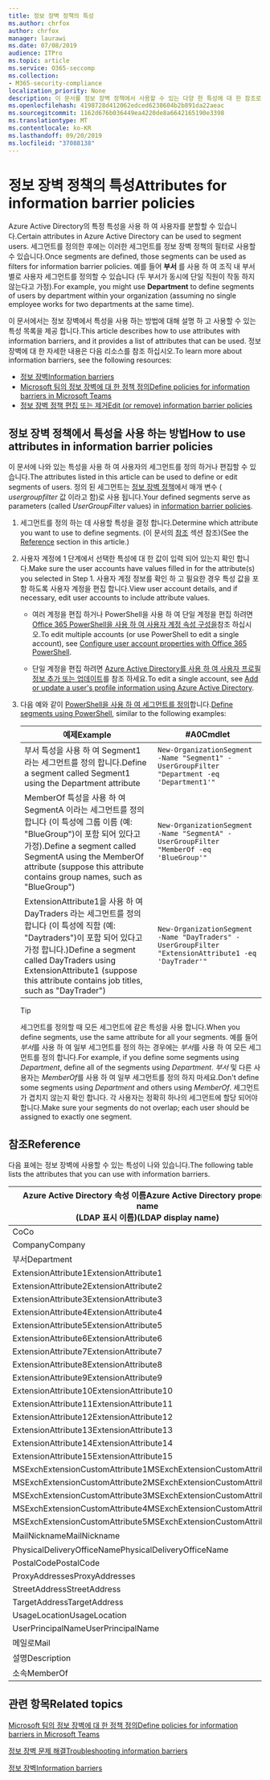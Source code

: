 ```yaml
---
title: 정보 장벽 정책의 특성
ms.author: chrfox
author: chrfox
manager: laurawi
ms.date: 07/08/2019
audience: ITPro
ms.topic: article
ms.service: O365-seccomp
ms.collection:
- M365-security-compliance
localization_priority: None
description: 이 문서를 정보 장벽 정책에서 사용할 수 있는 다양 한 특성에 대 한 참조로 사용 합니다.
ms.openlocfilehash: 4198728d412062edced6238604b2b891da22aeac
ms.sourcegitcommit: 1162d676b036449ea4220de8a6642165190e3398
ms.translationtype: MT
ms.contentlocale: ko-KR
ms.lasthandoff: 09/20/2019
ms.locfileid: "37088138"
---
```

# <a name="attributes-for-information-barrier-policies"></a><span data-ttu-id="a0578-103">정보 장벽 정책의 특성</span><span class="sxs-lookup"><span data-stu-id="a0578-103">Attributes for information barrier policies</span></span>

<span data-ttu-id="a0578-104">Azure Active Directory의 특정 특성을 사용 하 여 사용자를 분할할 수 있습니다.</span><span class="sxs-lookup"><span data-stu-id="a0578-104">Certain attributes in Azure Active Directory can be used to segment users.</span></span> <span data-ttu-id="a0578-105">세그먼트를 정의한 후에는 이러한 세그먼트를 정보 장벽 정책의 필터로 사용할 수 있습니다.</span><span class="sxs-lookup"><span data-stu-id="a0578-105">Once segments are defined, those segments can be used as filters for information barrier policies.</span></span> <span data-ttu-id="a0578-106">예를 들어 **부서** 를 사용 하 여 조직 내 부서별로 사용자 세그먼트를 정의할 수 있습니다 (두 부서가 동시에 단일 직원이 작동 하지 않는다고 가정).</span><span class="sxs-lookup"><span data-stu-id="a0578-106">For example, you might use **Department** to define segments of users by department within your organization (assuming no single employee works for two departments at the same time).</span></span> 

<span data-ttu-id="a0578-107">이 문서에서는 정보 장벽에서 특성을 사용 하는 방법에 대해 설명 하 고 사용할 수 있는 특성 목록을 제공 합니다.</span><span class="sxs-lookup"><span data-stu-id="a0578-107">This article describes how to use attributes with information barriers, and it provides a list of attributes that can be used.</span></span> <span data-ttu-id="a0578-108">정보 장벽에 대 한 자세한 내용은 다음 리소스를 참조 하십시오.</span><span class="sxs-lookup"><span data-stu-id="a0578-108">To learn more about information barriers, see the following resources:</span></span>
- [<span data-ttu-id="a0578-109">정보 장벽</span><span class="sxs-lookup"><span data-stu-id="a0578-109">Information barriers</span></span>](information-barriers.md)
- [<span data-ttu-id="a0578-110">Microsoft 팀의 정보 장벽에 대 한 정책 정의</span><span class="sxs-lookup"><span data-stu-id="a0578-110">Define policies for information barriers in Microsoft Teams</span></span>](information-barriers-policies.md)
- [<span data-ttu-id="a0578-111">정보 장벽 정책 편집 또는 제거</span><span class="sxs-lookup"><span data-stu-id="a0578-111">Edit (or remove) information barrier policies</span></span>](information-barriers-edit-segments-policies.md.md)

## <a name="how-to-use-attributes-in-information-barrier-policies"></a><span data-ttu-id="a0578-112">정보 장벽 정책에서 특성을 사용 하는 방법</span><span class="sxs-lookup"><span data-stu-id="a0578-112">How to use attributes in information barrier policies</span></span>

<span data-ttu-id="a0578-113">이 문서에 나와 있는 특성을 사용 하 여 사용자의 세그먼트를 정의 하거나 편집할 수 있습니다.</span><span class="sxs-lookup"><span data-stu-id="a0578-113">The attributes listed in this article can be used to define or edit segments of users.</span></span> <span data-ttu-id="a0578-114">정의 된 세그먼트는 [정보 장벽 정책](information-barriers-policies.md)에서 매개 변수 ( *usergroupfilter* 값 이라고 함)로 사용 됩니다.</span><span class="sxs-lookup"><span data-stu-id="a0578-114">Your defined segments serve as parameters (called *UserGroupFilter* values) in [information barrier policies](information-barriers-policies.md).</span></span>

1. <span data-ttu-id="a0578-115">세그먼트를 정의 하는 데 사용할 특성을 결정 합니다.</span><span class="sxs-lookup"><span data-stu-id="a0578-115">Determine which attribute you want to use to define segments.</span></span> <span data-ttu-id="a0578-116">(이 문서의 [참조](#reference) 섹션 참조)</span><span class="sxs-lookup"><span data-stu-id="a0578-116">(See the [Reference](#reference) section in this article.)</span></span>

2. <span data-ttu-id="a0578-117">사용자 계정에 1 단계에서 선택한 특성에 대 한 값이 입력 되어 있는지 확인 합니다.</span><span class="sxs-lookup"><span data-stu-id="a0578-117">Make sure the user accounts have values filled in for the attribute(s) you selected in Step 1.</span></span> <span data-ttu-id="a0578-118">사용자 계정 정보를 확인 하 고 필요한 경우 특성 값을 포함 하도록 사용자 계정을 편집 합니다.</span><span class="sxs-lookup"><span data-stu-id="a0578-118">View user account details, and if necessary, edit user accounts to include attribute values.</span></span> 

    - <span data-ttu-id="a0578-119">여러 계정을 편집 하거나 PowerShell을 사용 하 여 단일 계정을 편집 하려면 [Office 365 PowerShell을 사용 하 여 사용자 계정 속성 구성을](https://docs.microsoft.com/office365/enterprise/powershell/configure-user-account-properties-with-office-365-powershell)참조 하십시오.</span><span class="sxs-lookup"><span data-stu-id="a0578-119">To edit multiple accounts (or use PowerShell to edit a single account), see [Configure user account properties with Office 365 PowerShell](https://docs.microsoft.com/office365/enterprise/powershell/configure-user-account-properties-with-office-365-powershell).</span></span>

    - <span data-ttu-id="a0578-120">단일 계정을 편집 하려면 [Azure Active Directory를 사용 하 여 사용자 프로필 정보 추가 또는 업데이트](https://docs.microsoft.com/azure/active-directory/fundamentals/active-directory-users-profile-azure-portal)를 참조 하세요.</span><span class="sxs-lookup"><span data-stu-id="a0578-120">To edit a single account, see [Add or update a user's profile information using Azure Active Directory](https://docs.microsoft.com/azure/active-directory/fundamentals/active-directory-users-profile-azure-portal).</span></span>

3. <span data-ttu-id="a0578-121">다음 예와 같이 [PowerShell을 사용 하 여 세그먼트를 정의](information-barriers-policies.md#define-segments-using-powershell)합니다.</span><span class="sxs-lookup"><span data-stu-id="a0578-121">[Define segments using PowerShell](information-barriers-policies.md#define-segments-using-powershell), similar to the following examples:</span></span>

    |<span data-ttu-id="a0578-122">예제</span><span class="sxs-lookup"><span data-stu-id="a0578-122">Example</span></span>  |<span data-ttu-id="a0578-123">#A0</span><span class="sxs-lookup"><span data-stu-id="a0578-123">Cmdlet</span></span>  |
    |---------|---------|
    |<span data-ttu-id="a0578-124">부서 특성을 사용 하 여 Segment1 라는 세그먼트를 정의 합니다.</span><span class="sxs-lookup"><span data-stu-id="a0578-124">Define a segment called Segment1 using the Department attribute</span></span>     | `New-OrganizationSegment -Name "Segment1" -UserGroupFilter "Department -eq 'Department1'"`        |
    |<span data-ttu-id="a0578-125">MemberOf 특성을 사용 하 여 SegmentA 이라는 세그먼트를 정의 합니다 (이 특성에 그룹 이름 (예: "BlueGroup")이 포함 되어 있다고 가정).</span><span class="sxs-lookup"><span data-stu-id="a0578-125">Define a segment called SegmentA using the MemberOf attribute (suppose this attribute contains group names, such as "BlueGroup")</span></span>     | `New-OrganizationSegment -Name "SegmentA" -UserGroupFilter "MemberOf -eq 'BlueGroup'"`        |
    |<span data-ttu-id="a0578-126">ExtensionAttribute1을 사용 하 여 DayTraders 라는 세그먼트를 정의 합니다 (이 특성에 직함 (예: "Daytraders")이 포함 되어 있다고 가정 합니다.)</span><span class="sxs-lookup"><span data-stu-id="a0578-126">Define a segment called DayTraders using ExtensionAttribute1 (suppose this attribute contains job titles, such as "DayTrader")</span></span>|`New-OrganizationSegment -Name "DayTraders" -UserGroupFilter "ExtensionAttribute1 -eq 'DayTrader'"` |

    > [!TIP]
    > <span data-ttu-id="a0578-127">세그먼트를 정의할 때 모든 세그먼트에 같은 특성을 사용 합니다.</span><span class="sxs-lookup"><span data-stu-id="a0578-127">When you define segments, use the same attribute for all your segments.</span></span> <span data-ttu-id="a0578-128">예를 들어 *부서*를 사용 하 여 일부 세그먼트를 정의 하는 경우에는 *부서*를 사용 하 여 모든 세그먼트를 정의 합니다.</span><span class="sxs-lookup"><span data-stu-id="a0578-128">For example, if you define some segments using *Department*, define all of the segments using *Department*.</span></span> <span data-ttu-id="a0578-129">*부서* 및 다른 사용자는 *MemberOf*를 사용 하 여 일부 세그먼트를 정의 하지 마세요.</span><span class="sxs-lookup"><span data-stu-id="a0578-129">Don't define some segments using *Department* and others using *MemberOf*.</span></span> <span data-ttu-id="a0578-130">세그먼트가 겹치지 않는지 확인 합니다. 각 사용자는 정확히 하나의 세그먼트에 할당 되어야 합니다.</span><span class="sxs-lookup"><span data-stu-id="a0578-130">Make sure your segments do not overlap; each user should be assigned to exactly one segment.</span></span> 

## <a name="reference"></a><span data-ttu-id="a0578-131">참조</span><span class="sxs-lookup"><span data-stu-id="a0578-131">Reference</span></span>

<span data-ttu-id="a0578-132">다음 표에는 정보 장벽에 사용할 수 있는 특성이 나와 있습니다.</span><span class="sxs-lookup"><span data-stu-id="a0578-132">The following table lists the attributes that you can use with information barriers.</span></span>

|<span data-ttu-id="a0578-133">Azure Active Directory 속성 이름</span><span class="sxs-lookup"><span data-stu-id="a0578-133">Azure Active Directory property name</span></span><br/><span data-ttu-id="a0578-134">(LDAP 표시 이름)</span><span class="sxs-lookup"><span data-stu-id="a0578-134">(LDAP display name)</span></span>  |<span data-ttu-id="a0578-135">Exchange 속성 이름</span><span class="sxs-lookup"><span data-stu-id="a0578-135">Exchange property name</span></span>  |
|---------|---------|
|<span data-ttu-id="a0578-136">Co</span><span class="sxs-lookup"><span data-stu-id="a0578-136">Co</span></span>       | <span data-ttu-id="a0578-137">Co</span><span class="sxs-lookup"><span data-stu-id="a0578-137">Co</span></span>        |
|<span data-ttu-id="a0578-138">Company</span><span class="sxs-lookup"><span data-stu-id="a0578-138">Company</span></span>     |<span data-ttu-id="a0578-139">Company</span><span class="sxs-lookup"><span data-stu-id="a0578-139">Company</span></span>         |
|<span data-ttu-id="a0578-140">부서</span><span class="sxs-lookup"><span data-stu-id="a0578-140">Department</span></span>     |<span data-ttu-id="a0578-141">부서</span><span class="sxs-lookup"><span data-stu-id="a0578-141">Department</span></span>         |
|<span data-ttu-id="a0578-142">ExtensionAttribute1</span><span class="sxs-lookup"><span data-stu-id="a0578-142">ExtensionAttribute1</span></span> |<span data-ttu-id="a0578-143">CustomAttribute1</span><span class="sxs-lookup"><span data-stu-id="a0578-143">CustomAttribute1</span></span>  |
|<span data-ttu-id="a0578-144">ExtensionAttribute2</span><span class="sxs-lookup"><span data-stu-id="a0578-144">ExtensionAttribute2</span></span> |<span data-ttu-id="a0578-145">CustomAttribute2</span><span class="sxs-lookup"><span data-stu-id="a0578-145">CustomAttribute2</span></span>  |
|<span data-ttu-id="a0578-146">ExtensionAttribute3</span><span class="sxs-lookup"><span data-stu-id="a0578-146">ExtensionAttribute3</span></span> |<span data-ttu-id="a0578-147">CustomAttribute3</span><span class="sxs-lookup"><span data-stu-id="a0578-147">CustomAttribute3</span></span>  |
|<span data-ttu-id="a0578-148">ExtensionAttribute4</span><span class="sxs-lookup"><span data-stu-id="a0578-148">ExtensionAttribute4</span></span> |<span data-ttu-id="a0578-149">CustomAttribute4</span><span class="sxs-lookup"><span data-stu-id="a0578-149">CustomAttribute4</span></span>  |
|<span data-ttu-id="a0578-150">ExtensionAttribute5</span><span class="sxs-lookup"><span data-stu-id="a0578-150">ExtensionAttribute5</span></span> |<span data-ttu-id="a0578-151">CustomAttribute5</span><span class="sxs-lookup"><span data-stu-id="a0578-151">CustomAttribute5</span></span>  |
|<span data-ttu-id="a0578-152">ExtensionAttribute6</span><span class="sxs-lookup"><span data-stu-id="a0578-152">ExtensionAttribute6</span></span> |<span data-ttu-id="a0578-153">CustomAttribute6</span><span class="sxs-lookup"><span data-stu-id="a0578-153">CustomAttribute6</span></span>  |
|<span data-ttu-id="a0578-154">ExtensionAttribute7</span><span class="sxs-lookup"><span data-stu-id="a0578-154">ExtensionAttribute7</span></span> |<span data-ttu-id="a0578-155">CustomAttribute7</span><span class="sxs-lookup"><span data-stu-id="a0578-155">CustomAttribute7</span></span>  |
|<span data-ttu-id="a0578-156">ExtensionAttribute8</span><span class="sxs-lookup"><span data-stu-id="a0578-156">ExtensionAttribute8</span></span> |<span data-ttu-id="a0578-157">CustomAttribute8</span><span class="sxs-lookup"><span data-stu-id="a0578-157">CustomAttribute8</span></span>  |
|<span data-ttu-id="a0578-158">ExtensionAttribute9</span><span class="sxs-lookup"><span data-stu-id="a0578-158">ExtensionAttribute9</span></span> |<span data-ttu-id="a0578-159">CustomAttribute9</span><span class="sxs-lookup"><span data-stu-id="a0578-159">CustomAttribute9</span></span>  |
|<span data-ttu-id="a0578-160">ExtensionAttribute10</span><span class="sxs-lookup"><span data-stu-id="a0578-160">ExtensionAttribute10</span></span> |<span data-ttu-id="a0578-161">CustomAttribute10</span><span class="sxs-lookup"><span data-stu-id="a0578-161">CustomAttribute10</span></span>  |
|<span data-ttu-id="a0578-162">ExtensionAttribute11</span><span class="sxs-lookup"><span data-stu-id="a0578-162">ExtensionAttribute11</span></span> |<span data-ttu-id="a0578-163">CustomAttribute11</span><span class="sxs-lookup"><span data-stu-id="a0578-163">CustomAttribute11</span></span>  |
|<span data-ttu-id="a0578-164">ExtensionAttribute12</span><span class="sxs-lookup"><span data-stu-id="a0578-164">ExtensionAttribute12</span></span> |<span data-ttu-id="a0578-165">CustomAttribute12</span><span class="sxs-lookup"><span data-stu-id="a0578-165">CustomAttribute12</span></span>  |
|<span data-ttu-id="a0578-166">ExtensionAttribute13</span><span class="sxs-lookup"><span data-stu-id="a0578-166">ExtensionAttribute13</span></span> |<span data-ttu-id="a0578-167">CustomAttribute13</span><span class="sxs-lookup"><span data-stu-id="a0578-167">CustomAttribute13</span></span>  |
|<span data-ttu-id="a0578-168">ExtensionAttribute14</span><span class="sxs-lookup"><span data-stu-id="a0578-168">ExtensionAttribute14</span></span> |<span data-ttu-id="a0578-169">CustomAttribute14</span><span class="sxs-lookup"><span data-stu-id="a0578-169">CustomAttribute14</span></span>  |
|<span data-ttu-id="a0578-170">ExtensionAttribute15</span><span class="sxs-lookup"><span data-stu-id="a0578-170">ExtensionAttribute15</span></span> |<span data-ttu-id="a0578-171">CustomAttribute15</span><span class="sxs-lookup"><span data-stu-id="a0578-171">CustomAttribute15</span></span>  |
|<span data-ttu-id="a0578-172">MSExchExtensionCustomAttribute1</span><span class="sxs-lookup"><span data-stu-id="a0578-172">MSExchExtensionCustomAttribute1</span></span> |<span data-ttu-id="a0578-173">ExtensionCustomAttribute1</span><span class="sxs-lookup"><span data-stu-id="a0578-173">ExtensionCustomAttribute1</span></span> |
|<span data-ttu-id="a0578-174">MSExchExtensionCustomAttribute2</span><span class="sxs-lookup"><span data-stu-id="a0578-174">MSExchExtensionCustomAttribute2</span></span> |<span data-ttu-id="a0578-175">ExtensionCustomAttribute2</span><span class="sxs-lookup"><span data-stu-id="a0578-175">ExtensionCustomAttribute2</span></span> |
|<span data-ttu-id="a0578-176">MSExchExtensionCustomAttribute3</span><span class="sxs-lookup"><span data-stu-id="a0578-176">MSExchExtensionCustomAttribute3</span></span> |<span data-ttu-id="a0578-177">ExtensionCustomAttribute3</span><span class="sxs-lookup"><span data-stu-id="a0578-177">ExtensionCustomAttribute3</span></span> |
|<span data-ttu-id="a0578-178">MSExchExtensionCustomAttribute4</span><span class="sxs-lookup"><span data-stu-id="a0578-178">MSExchExtensionCustomAttribute4</span></span> |<span data-ttu-id="a0578-179">ExtensionCustomAttribute4</span><span class="sxs-lookup"><span data-stu-id="a0578-179">ExtensionCustomAttribute4</span></span> |
|<span data-ttu-id="a0578-180">MSExchExtensionCustomAttribute5</span><span class="sxs-lookup"><span data-stu-id="a0578-180">MSExchExtensionCustomAttribute5</span></span> |<span data-ttu-id="a0578-181">ExtensionCustomAttribute5</span><span class="sxs-lookup"><span data-stu-id="a0578-181">ExtensionCustomAttribute5</span></span> |
|<span data-ttu-id="a0578-182">MailNickname</span><span class="sxs-lookup"><span data-stu-id="a0578-182">MailNickname</span></span> |<span data-ttu-id="a0578-183">별칭</span><span class="sxs-lookup"><span data-stu-id="a0578-183">Alias</span></span> |
|<span data-ttu-id="a0578-184">PhysicalDeliveryOfficeName</span><span class="sxs-lookup"><span data-stu-id="a0578-184">PhysicalDeliveryOfficeName</span></span> |<span data-ttu-id="a0578-185">Office</span><span class="sxs-lookup"><span data-stu-id="a0578-185">Office</span></span> |
|<span data-ttu-id="a0578-186">PostalCode</span><span class="sxs-lookup"><span data-stu-id="a0578-186">PostalCode</span></span> |<span data-ttu-id="a0578-187">PostalCode</span><span class="sxs-lookup"><span data-stu-id="a0578-187">PostalCode</span></span> |
|<span data-ttu-id="a0578-188">ProxyAddresses</span><span class="sxs-lookup"><span data-stu-id="a0578-188">ProxyAddresses</span></span> |<span data-ttu-id="a0578-189">EmailAddresses</span><span class="sxs-lookup"><span data-stu-id="a0578-189">EmailAddresses</span></span> |
|<span data-ttu-id="a0578-190">StreetAddress</span><span class="sxs-lookup"><span data-stu-id="a0578-190">StreetAddress</span></span> |<span data-ttu-id="a0578-191">StreetAddress</span><span class="sxs-lookup"><span data-stu-id="a0578-191">StreetAddress</span></span> |
|<span data-ttu-id="a0578-192">TargetAddress</span><span class="sxs-lookup"><span data-stu-id="a0578-192">TargetAddress</span></span> |<span data-ttu-id="a0578-193">ExternalEmailAddress</span><span class="sxs-lookup"><span data-stu-id="a0578-193">ExternalEmailAddress</span></span> |
|<span data-ttu-id="a0578-194">UsageLocation</span><span class="sxs-lookup"><span data-stu-id="a0578-194">UsageLocation</span></span> |<span data-ttu-id="a0578-195">UsageLocation</span><span class="sxs-lookup"><span data-stu-id="a0578-195">UsageLocation</span></span> |
|<span data-ttu-id="a0578-196">UserPrincipalName</span><span class="sxs-lookup"><span data-stu-id="a0578-196">UserPrincipalName</span></span>  |<span data-ttu-id="a0578-197">UserPrincipalName</span><span class="sxs-lookup"><span data-stu-id="a0578-197">UserPrincipalName</span></span>  |
|<span data-ttu-id="a0578-198">메일로</span><span class="sxs-lookup"><span data-stu-id="a0578-198">Mail</span></span>   |<span data-ttu-id="a0578-199">WindowsEmailAddress</span><span class="sxs-lookup"><span data-stu-id="a0578-199">WindowsEmailAddress</span></span>    |
|<span data-ttu-id="a0578-200">설명</span><span class="sxs-lookup"><span data-stu-id="a0578-200">Description</span></span>    |<span data-ttu-id="a0578-201">설명</span><span class="sxs-lookup"><span data-stu-id="a0578-201">Description</span></span>    |
|<span data-ttu-id="a0578-202">소속</span><span class="sxs-lookup"><span data-stu-id="a0578-202">MemberOf</span></span>   |<span data-ttu-id="a0578-203">MemberOfGroup</span><span class="sxs-lookup"><span data-stu-id="a0578-203">MemberOfGroup</span></span>  |

## <a name="related-topics"></a><span data-ttu-id="a0578-204">관련 항목</span><span class="sxs-lookup"><span data-stu-id="a0578-204">Related topics</span></span>

[<span data-ttu-id="a0578-205">Microsoft 팀의 정보 장벽에 대 한 정책 정의</span><span class="sxs-lookup"><span data-stu-id="a0578-205">Define policies for information barriers in Microsoft Teams</span></span>](information-barriers-policies.md)

[<span data-ttu-id="a0578-206">정보 장벽 문제 해결</span><span class="sxs-lookup"><span data-stu-id="a0578-206">Troubleshooting information barriers</span></span>](information-barriers-troubleshooting.md)

[<span data-ttu-id="a0578-207">정보 장벽</span><span class="sxs-lookup"><span data-stu-id="a0578-207">Information barriers</span></span>](information-barriers.md)



